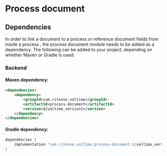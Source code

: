 # Process document

## Dependencies

In order to link a document to a process or reference document fields from inside a process , 
the process document module needs to be added as a dependency. The following can be added to your
project, depending on whether Maven or Gradle is used:

### Backend

#### Maven dependency:
```xml
<dependencies>
    <dependency>
        <groupId>com.ritense.valtimo</groupId>
        <artifactId>process-document</artifactId>
        <version>${valtimo_version}</version>
    </dependency>
</dependencies>
```

#### Gradle dependency:
```groovy
dependencies {
    implementation "com.ritense.valtimo:process-document:${valtimo_version}"
}
```
